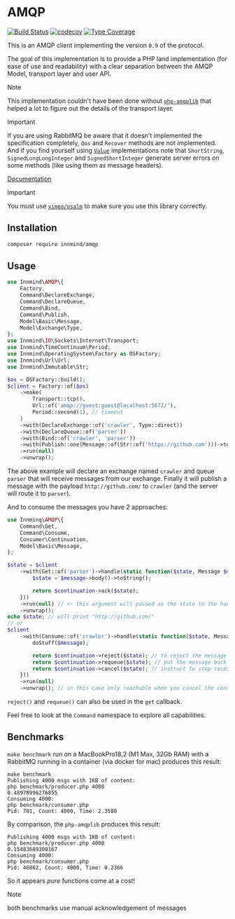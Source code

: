 # AMQP

[![Build Status](https://github.com/Innmind/AMQP/workflows/CI/badge.svg?branch=master)](https://github.com/Innmind/AMQP/actions?query=workflow%3ACI)
[![codecov](https://codecov.io/gh/Innmind/AMQP/branch/develop/graph/badge.svg)](https://codecov.io/gh/Innmind/AMQP)
[![Type Coverage](https://shepherd.dev/github/Innmind/AMQP/coverage.svg)](https://shepherd.dev/github/Innmind/AMQP)

This is an AMQP client implementing the version `0.9` of the protocol.

The goal of this implementation is to provide a PHP land implementation (for ease of use and readability)  with a clear separation between the AMQP Model, transport layer and user API.

> [!NOTE]
> This implementation couldn't have been done without [`php-amqplib`](https://packagist.org/packages/php-amqplib/php-amqplib) that helped a lot to figure out the details of the transport layer.

> [!IMPORTANT]
> If you are using RabbitMQ be aware that it doesn't implemented the specification completely, `Qos` and `Recover` methods are not implemented. And if you find yourself using [`Value`](src/Transport/Frame/Value.php) implementations note that `ShortString`, `SignedLongLongInteger` and `SignedShortInteger` generate server errors on some methods (like using them as message headers).

[Documentation](docs)

> [!IMPORTANT]
> You must use [`vimeo/psalm`](https://packagist.org/packages/vimeo/psalm) to make sure you use this library correctly.

## Installation

```sh
composer require innmind/amqp
```

## Usage

```php
use Innmind\AMQP\{
    Factory,
    Command\DeclareExchange,
    Command\DeclareQueue,
    Command\Bind,
    Command\Publish,
    Model\Basic\Message,
    Model\Exchange\Type,
};
use Innmind\IO\Sockets\Internet\Transport;
use Innmind\TimeContinuum\Period;
use Innmind\OperatingSystem\Factory as OSFactory;
use Innmind\Url\Url;
use Innmind\Immutable\Str;

$os = OSFactory::build();
$client = Factory::of($os)
    ->make(
        Transport::tcp(),
        Url::of('amqp://guest:guest@localhost:5672/'),
        Period::second(1), // timeout
    )
    ->with(DeclareExchange::of('crawler', Type::direct))
    ->with(DeclareQueue::of('parser'))
    ->with(Bind::of('crawler', 'parser'))
    ->with(Publish::one(Message::of(Str::of('https://github.com')))->to('crawler'))
    ->run(null)
    ->unwrap();
```

The above example will declare an exchange named `crawler` and queue `parser` that will receive messages from our exchange. Finally it will publish a message with the payload `http://github.com/` to `crawler` (and the server will route it to `parser`).

And to consume the messages you have 2 approaches:

```php
use Innminq\AMQP\{
    Command\Get,
    Command\Consume,
    Consumer\Continuation,
    Model\Basic\Message,
};

$state = $client
    ->with(Get::of('parser')->handle(static function($state, Message $message, Continuation $continuation) {
        $state = $message->body()->toString();

        return $continuation->ack($state);
    }))
    ->run(null) // <- this argument will passed as the state to the handler above
    ->unwrap();
echo $state; // will print "http://github.com/"
// or
$client
    ->with(Consume::of('crawler')->handle(static function($state, Message $message, Continuation $continuation) {
        doStuff($message);

        return $continuation->reject($state); // to reject the message
        return $continuation->requeue($state); // put the message back in the queue so it can be redelivered
        return $continuation->cancel($state); // instruct to stop receiving messages (current will be acknowledged first)
    }))
    ->run(null)
    ->unwrap(); // in this case only reachable when you cancel the consumer
```

`reject()` and `requeue()` can also be used in the `get` callback.

Feel free to look at the `Command` namespace to explore all capabilities.

## Benchmarks

`make benchmark` run on a MacBookPro18,2 (M1 Max, 32Gb RAM) with a RabbitMQ running in a container (via docker for mac) produces this result:

```
make benchmark
Publishing 4000 msgs with 1KB of content:
php benchmark/producer.php 4000
0.48978996276855
Consuming 4000:
php benchmark/consumer.php
Pid: 701, Count: 4000, Time: 2.3580
```

By comparison, the `php-amqplib` produces this result:

```
Publishing 4000 msgs with 1KB of content:
php benchmark/producer.php 4000
0.15483689308167
Consuming 4000:
php benchmark/consumer.php
Pid: 46862, Count: 4000, Time: 0.2366
```

So it appears _pure_ functions come at a cost!

> [!NOTE]
> both benchmarks use manual acknowledgement of messages
